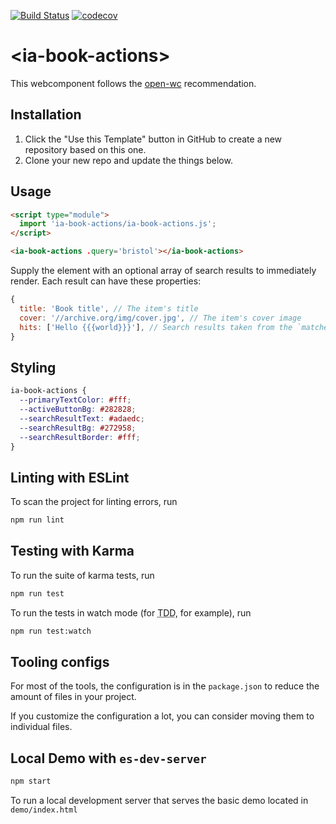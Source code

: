 [![Build Status](https://travis-ci.com/internetarchive/iaux-book-search-results.svg?branch=master)](https://travis-ci.com/internetarchive/iaux-book-search-results)
[![codecov](https://codecov.io/gh/internetarchive/iaux-book-search-results/branch/master/graph/badge.svg)](https://codecov.io/gh/internetarchive/iaux-book-search-results)

# \<ia-book-actions>

This webcomponent follows the [open-wc](https://github.com/open-wc/open-wc) recommendation.

## Installation

1. Click the "Use this Template" button in GitHub to create a new repository based on this one.
2. Clone your new repo and update the things below.

## Usage
```html
<script type="module">
  import 'ia-book-actions/ia-book-actions.js';
</script>

<ia-book-actions .query='bristol'></ia-book-actions>
```

Supply the element with an optional array of search results to immediately
render. Each result can have these properties:

```js
{
  title: 'Book title', // The item's title
  cover: '//archive.org/img/cover.jpg', // The item's cover image
  hits: ['Hello {{{world}}}'], // Search results taken from the `matches` property in returned search results
}
```

## Styling

```css
ia-book-actions {
  --primaryTextColor: #fff;
  --activeButtonBg: #282828;
  --searchResultText: #adaedc;
  --searchResultBg: #272958;
  --searchResultBorder: #fff;
}
```

## Linting with ESLint
To scan the project for linting errors, run
```bash
npm run lint
```

## Testing with Karma
To run the suite of karma tests, run
```bash
npm run test
```

To run the tests in watch mode (for <abbr title="test driven development">TDD</abbr>, for example), run

```bash
npm run test:watch
```

## Tooling configs

For most of the tools, the configuration is in the `package.json` to reduce the amount of files in your project.

If you customize the configuration a lot, you can consider moving them to individual files.

## Local Demo with `es-dev-server`
```bash
npm start
```
To run a local development server that serves the basic demo located in `demo/index.html`
